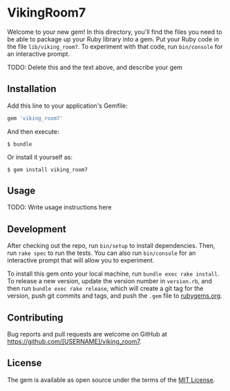# VikingRoom7

Welcome to your new gem! In this directory, you'll find the files you need to be able to package up your Ruby library into a gem. Put your Ruby code in the file `lib/viking_room7`. To experiment with that code, run `bin/console` for an interactive prompt.

TODO: Delete this and the text above, and describe your gem

## Installation

Add this line to your application's Gemfile:

```ruby
gem 'viking_room7'
```

And then execute:

    $ bundle

Or install it yourself as:

    $ gem install viking_room7

## Usage

TODO: Write usage instructions here

## Development

After checking out the repo, run `bin/setup` to install dependencies. Then, run `rake spec` to run the tests. You can also run `bin/console` for an interactive prompt that will allow you to experiment.

To install this gem onto your local machine, run `bundle exec rake install`. To release a new version, update the version number in `version.rb`, and then run `bundle exec rake release`, which will create a git tag for the version, push git commits and tags, and push the `.gem` file to [rubygems.org](https://rubygems.org).

## Contributing

Bug reports and pull requests are welcome on GitHub at https://github.com/[USERNAME]/viking_room7.


## License

The gem is available as open source under the terms of the [MIT License](http://opensource.org/licenses/MIT).

